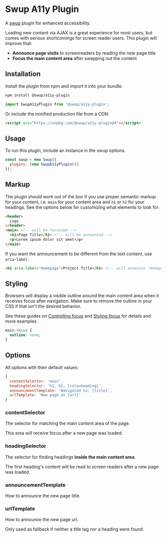 # Swup A11y Plugin

A [swup](https://swup.js.org) plugin for enhanced accessibility.

Loading new content via AJAX is a great experience for most users, but comes with serious
shortcomings for screen reader users. This plugin will improve that:

- **Announce page visits** to screenreaders by reading the new page title
- **Focus the main content area** after swapping out the content

## Installation

Install the plugin from npm and import it into your bundle.

```bash
npm install @swup/a11y-plugin
```

```js
import SwupA11yPlugin from '@swup/a11y-plugin';
```

Or include the minified production file from a CDN:

```html
<script src="https://unpkg.com/@swup/a11y-plugin@4"></script>
```

## Usage

To run this plugin, include an instance in the swup options.

```javascript
const swup = new Swup({
  plugins: [new SwupA11yPlugin()]
});
```

## Markup

The plugin should work out of the box if you use proper semantic markup for your
content, i.e. `main` for your content area and `h1` or `h2` for your headings.
See the options below for customizing what elements to look for.

```html
<header>
  Logo
</header>
<main> <!-- will be focussed -->
  <h1>Page Title</h1> <!-- will be announced -->
  <p>Lorem ipsum dolor sit amet</p>
</main>
```

If you want the announcement to be different from the text content, use `aria-label`:

```html
<h1 aria-label="Homepage">Project Title</h1> <!-- will announce 'Homepage' -->
```

## Styling

Browsers will display a visible outline around the main content area when it
receives focus after navigation. Make sure to remove the outline in your CSS
if that isn't the desired behavior.

See these guides on [Controlling focus](https://web.dev/control-focus-with-tabindex/)
and [Styling focus](https://web.dev/style-focus/) for details and more examples.

```css
main:focus {
  outline: none;
}
```

## Options

All options with their default values:

```javascript
{
  contentSelector: 'main',
  headingSelector: 'h1, h2, [role=heading]',
  announcementTemplate: 'Navigated to: {title}',
  urlTemplate: 'New page at {url}'
}
```

### contentSelector

The selector for matching the main content area of the page.

This area will receive focus after a new page was loaded.

### headingSelector

The selector for finding headings **inside the main content area**.

The first heading's content will be read to screen readers after a new page was loaded.

### announcementTemplate

How to announce the new page title.

### urlTemplate

How to announce the new page url.

Only used as fallback if neither a title tag nor a heading were found.
